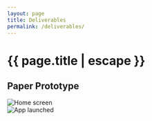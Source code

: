 ```yaml
---
layout: page
title: Deliverables
permalink: /deliverables/
---
```




<h1 class="page-title">{{ page.title | escape }}</h1>

## Paper Prototype

<div class="center">          
	<div class="slider">                  
		<div>
			<img src="../images/prototyping/BookScanCenter_1.png" title="Home screen" alt="Home screen">         
		</div>         
		<div>             
			<img src="../images/prototyping/BookScanCenter_2.png" title="Application Launched" alt="App launched">         
		</div>     
	</div>
</div>


<script>
    $(document).ready(function(){
      $('.slider').bxSlider({
      	mode: 'fade',
    	captions: true,
    	slideWidth: 600
      });
    });
</script>	
